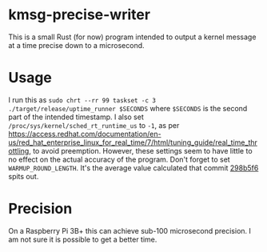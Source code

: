 # kmsg-precise-writer
This is a small Rust (for now) program intended to output a kernel message at a time precise down to a microsecond.

# Usage
I run this as `sudo chrt --rr 99 taskset -c 3 ./target/release/uptime_runner $SECONDS` where `$SECONDS` is the second part of the intended timestamp. I also set `/proc/sys/kernel/sched_rt_runtime_us` to `-1`, as per https://access.redhat.com/documentation/en-us/red_hat_enterprise_linux_for_real_time/7/html/tuning_guide/real_time_throttling, to avoid preemption. However, these settings seem to have little to no effect on the actual accuracy of the program.
Don't forget to set `WARMUP_ROUND_LENGTH`. It's the average value calculated that commit [298b5f6](https://github.com/adamski234/kmsg-precise-writer/commit/298b5f61266c837e3a1b4d984a8330f82708c7e1) spits out.

# Precision
On a Raspberry Pi 3B+ this can achieve sub-100 microsecond precision. I am not sure it is possible to get a better time.